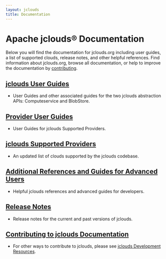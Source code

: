 ```yaml
---
layout: jclouds
title: Documentation
---
```


# Apache jclouds&reg; Documentation

Below you will find the documentation for jclouds.org including user guides, a list of supported clouds, release notes, and other helpful 
references. Find information about jclouds.org, browse all documentation, or help to improve the documentation by [contributing](/documentation/devguides/contributing-to-documentation/).

## [jclouds User Guides](/documentation/jcloudsguides)

* User Guides and other associated guides for the two jclouds abstraction APIs: Computeservice and BlobStore.  

## [Provider User Guides](/documentation/userguide)

* User Guides for jclouds Supported Providers.

## [jclouds Supported Providers](/documentation/reference/supported-providers/)

* An updated list of clouds supported by the jclouds codebase.

## [Additional References and Guides for Advanced Users](/documentation/reference)

* Helpful jclouds references and advanced guides for developers.

## [Release Notes](/documentation/releasenotes/)

* Release notes for the current and past versions of jclouds.

## [Contributing to jclouds Documentation](/documentation/devguides/contributing-to-documentation/)

* For other ways to contribute to jclouds, please see [jclouds Development Resources](/documentation/devguides/).
